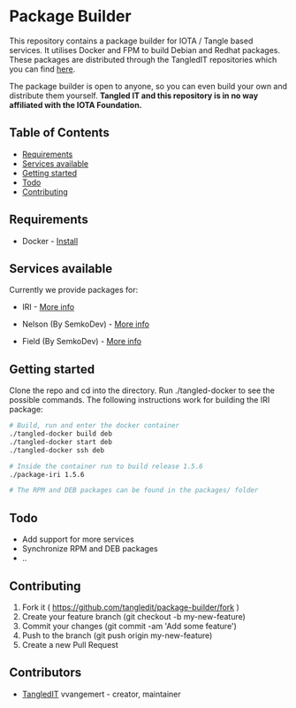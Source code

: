 # Package Builder

This repository contains a package builder for IOTA / Tangle based services. It utilises Docker and FPM to build Debian and Redhat packages. These packages are distributed through the TangledIT repositories which you can find [here](https://repos.tangled.it).

The package builder is open to anyone, so you can even build your own
and distribute them yourself. **Tangled IT and this repository is in no way affiliated with the IOTA Foundation.**

## Table of Contents
- [Requirements](#requirements)
- [Services available](#services-available)
- [Getting started](#getting-started)
- [Todo](#todo)
- [Contributing](#contributing)

## Requirements
- Docker - [Install](https://docs.docker.com/install/)

## Services available

Currently we provide packages for:

- IRI - [More info](https://github.com/TangledIT/package-builder/tree/master/services/iri)

- Nelson (By SemkoDev) - [More info](https://github.com/TangledIT/package-builder/tree/master/services/nelson)

- Field (By SemkoDev) - [More info](https://github.com/TangledIT/package-builder/tree/master/services/field)

## Getting started

Clone the repo and cd into the directory. Run ./tangled-docker to see the possible commands. The following instructions work for building the IRI package:

```bash
# Build, run and enter the docker container
./tangled-docker build deb
./tangled-docker start deb
./tangled-docker ssh deb

# Inside the container run to build release 1.5.6
./package-iri 1.5.6

# The RPM and DEB packages can be found in the packages/ folder
```

## Todo

- Add support for more services
- Synchronize RPM and DEB packages
- ..

## Contributing

1. Fork it ( https://github.com/tangledit/package-builder/fork )
2. Create your feature branch (git checkout -b my-new-feature)
3. Commit your changes (git commit -am 'Add some feature')
4. Push to the branch (git push origin my-new-feature)
5. Create a new Pull Request

## Contributors

- [TangledIT](https://github.com/tangledit) vvangemert - creator, maintainer
